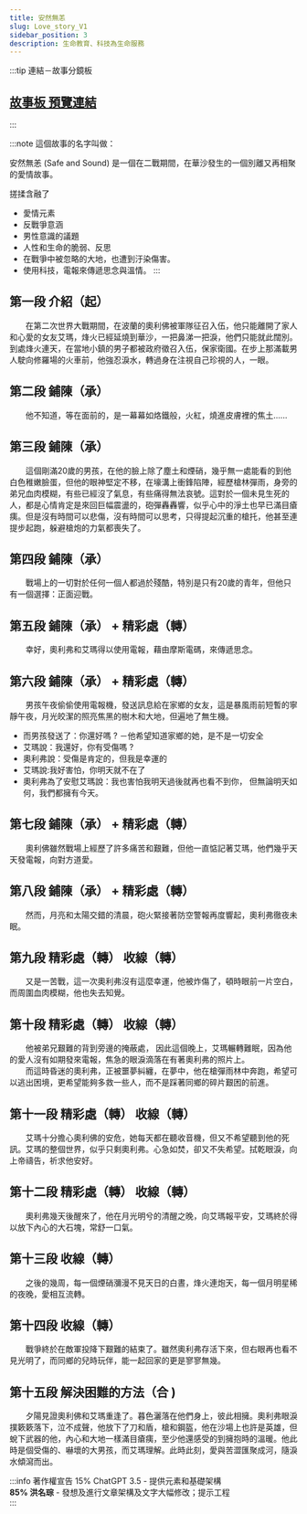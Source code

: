 ```yaml
---
title: 安然無恙
slug: Love_story_V1
sidebar_position: 3
description: 生命教育、科技為生命服務
---
```


:::tip 連結－故事分鏡板
## [**故事板 預覽連結**](/class/wen/Story/board)
:::

:::note
這個故事的名字叫做：

安然無恙 (Safe and Sound)
是一個在二戰期間，在華沙發生的一個別離又再相聚的愛情故事。  

搓揉含融了  
- 愛情元素
- 反戰爭意涵
- 男性意識的議題
- 人性和生命的脆弱、反思
- 在戰爭中被忽略的大地，也遭到汙染傷害。
- 使用科技，電報來傳遞思念與溫情。
:::

## 第一段 介紹（起）
　　在第二次世界大戰期間，在波蘭的奧利佛被軍隊征召入伍，他只能離開了家人和心愛的女友艾瑪，烽火已經延燒到華沙，一把鼻涕一把淚，他們只能就此闊別。到處烽火連天，在當地小鎮的男子都被政府徵召入伍，保家衛國。在步上那滿載男人駛向修羅場的火車前，他強忍淚水，轉過身在注視自己珍視的人，一眼。    

## 第二段 鋪陳（承）
　　他不知道，等在面前的，是一幕幕如烙鐵般，火紅，燒進皮膚裡的焦土......  

## 第三段  鋪陳（承）
　　這個剛滿20歲的男孩，在他的臉上除了塵土和煙硝，幾乎無一處能看的到他白色稚嫩臉蛋，但他的眼神堅定不移，在壕溝上衝鋒陷陣，經歷槍林彈雨，身旁的弟兄血肉模糊，有些已經沒了氣息，有些痛得無法哀號。這對於一個未見生死的人，都是心情肯定是來回巨幅震盪的，砲彈轟轟響，似乎心中的淨土也早已滿目瘡痍。但是沒有時間可以悲傷，沒有時間可以思考，只得提起沉重的槍托，他甚至連提步起跑，躲避槍炮的力氣都喪失了。  

## 第四段 鋪陳（承）
　　戰場上的一切對於任何一個人都過於殘酷，特別是只有20歲的青年，但他只有一個選擇：正面迎戰。    

## 第五段 鋪陳（承） + 精彩處（轉）
　　幸好，奧利弗和艾瑪得以使用電報，藉由摩斯電碼，來傳遞思念。  

## 第六段 鋪陳（承） + 精彩處（轉）
　　男孩午夜偷偷使用電報機，發送訊息給在家鄉的女友，這是暴風雨前短暫的寧靜午夜，月光皎潔的照亮焦黑的樹木和大地，但遍地了無生機。
* 而男孩發送了：你還好嗎 ? －他希望知道家鄉的她，是不是一切安全
* 艾瑪說：我還好，你有受傷嗎 ? 
* 奧利弗說：受傷是肯定的，但我是幸運的
* 艾瑪說:我好害怕，你明天就不在了
* 奧利弗為了安慰艾瑪說：我也害怕我明天過後就再也看不到你，  但無論明天如何，我們都擁有今天。  

## 第七段 鋪陳（承） + 精彩處（轉）
　　奧利佛雖然戰場上經歷了許多痛苦和艱難，但他一直惦記著艾瑪，他們幾乎天天發電報，向對方道愛。  

## 第八段 鋪陳（承） + 精彩處（轉）
　　然而，月亮和太陽交錯的清晨，砲火緊接著防空警報再度響起，奧利弗徹夜未眠。  

## 第九段 精彩處（轉）  收線（轉）
　　又是一苦戰，這一次奧利弗沒有這麼幸運，他被炸傷了，頓時眼前一片空白，而周圍血肉模糊，他也失去知覺。  

## 第十段 精彩處（轉）  收線（轉）

　　他被弟兄艱難的背到旁邊的掩蔽處， 因此這個晚上，艾瑪輾轉難眠，因為他的愛人沒有如期發來電報，焦急的眼淚滴落在有著奧利弗的照片上。  
　　而這時昏迷的奧利弗，正被噩夢糾纏，在夢中，他在槍彈雨林中奔跑，希望可以逃出困境，更希望能夠多救一些人，而不是踩著同鄉的碎片艱困的前進。  

## 第十一段 精彩處（轉）  收線（轉）
　　艾瑪十分擔心奧利佛的安危，她每天都在聽收音機，但又不希望聽到他的死訊。艾瑪的整個世界，似乎只剩奧利弗。心急如焚，卻又不失希望。拭乾眼淚，向上帝禱告，祈求他安好。  

## 第十二段 精彩處（轉）  收線（轉）
　　奧利弗幾天後醒來了，他在月光明兮的清醒之晚，向艾瑪報平安，艾瑪終於得以放下內心的大石塊，常舒一口氣。  

## 第十三段 收線（轉）

　　之後的幾周，每一個煙硝瀰漫不見天日的白晝，烽火連炮天，每一個月明星稀的夜晚，愛相互流轉。  

## 第十四段 收線（轉）
　　戰爭終於在敵軍投降下艱難的結束了。雖然奧利弗存活下來，但右眼再也看不見光明了，而同鄉的兒時玩伴，能一起回家的更是寥寥無幾。  

## 第十五段 解決困難的方法（合 )
　　夕陽見證奧利佛和艾瑪重逢了。暮色灑落在他們身上，彼此相擁。奧利弗眼淚撲簌簌落下，泣不成聲，他放下了刀和盾，槍和鋼盔，他在沙場上也許是英雄，但蛻下武器的他，內心和大地一樣滿目瘡痍，至少他還感受的到擁抱時的溫暖。他此時是個受傷的、嚇壞的大男孩，而艾瑪理解。此時此刻，愛與苦澀匯聚成河，隨淚水傾瀉而出。  


:::info 著作權宣告
15% ChatGPT 3.5 - 提供元素和基礎架構  
**85% 洪名琮** - 發想及進行文章架構及文字大幅修改；提示工程  
:::